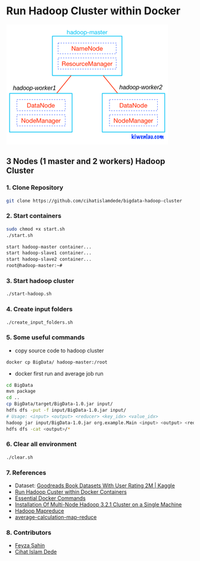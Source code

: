 # Run Hadoop Cluster within Docker

![hadoop-cluster-docker](hadoop-cluster-docker.png)

## 3 Nodes (1 master and 2 workers) Hadoop Cluster

### 1. Clone Repository

```bash
git clone https://github.com/cihatislamdede/bigdata-hadoop-cluster
```

### 2. Start containers

```bash
sudo chmod +x start.sh
./start.sh
```

```bash
start hadoop-master container...
start hadoop-slave1 container...
start hadoop-slave2 container...
root@hadoop-master:~# 
```

### 3. Start hadoop cluster

```bash
./start-hadoop.sh
```

### 4. Create input folders

```bash
./create_input_folders.sh
```

### 5. Some useful commands

- copy source code to hadoop cluster

```bash
docker cp BigData/ hadoop-master:/root
```

- docker first run and average job run

```bash
cd BigData
mvn package
cd ..
cp BigData/target/BigData-1.0.jar input/
hdfs dfs -put -f input/BigData-1.0.jar input/ 
# Usage: <input> <output> <reducer> <key_idx> <value_idx>
hadoop jar input/BigData-1.0.jar org.example.Main <input> <output> <reducer> <key_idx> <value_idx>
hdfs dfs -cat <output>/*
```

### 6. Clear all environment

```bash
./clear.sh
```

### 7. References

- Dataset: [Goodreads Book Datasets With User Rating 2M | Kaggle](https://www.kaggle.com/datasets/bahramjannesarr/goodreads-book-datasets-10m)
- [Run Hadoop Custer within Docker Containers](https://github.com/kiwenlau/hadoop-cluster-docker)
- [Essential Docker Commands](https://towardsdatascience.com/12-essential-docker-commands-you-should-know-c2d5a7751bb5)
- [Installation Of Multi-Node Hadoop 3.2.1 Cluster on a Single Machine](https://yashpatil516.medium.com/installation-of-multi-node-hadoop-3-2-1-cluster-on-a-single-machine-fa42e85f7d14)
- [Hadoop Mapreduce](https://www.tutorialspoint.com/hadoop/hadoop_mapreduce.htm)
- [average-calculation-map-reduce](https://github.com/a-Imantha/average-calculation-map-reduce)

### 8. Contributors

- [Feyza Şahin](https://github.com/feysahin)
- [Cihat Islam Dede](https://github.com/cihatislamdede)